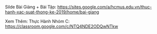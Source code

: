 Silde Bài Giảng + Bài Tập: https://sites.google.com/a/hcmus.edu.vn/thuc-hanh-xac-suat-thong-ke-2019/home/bai-giang

Xem Thêm: Thực Hành Nhóm C: https://classroom.google.com/c/NTQ4NDE2ODQwNTkw
